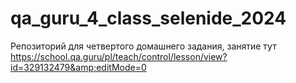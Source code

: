 # qa_guru_4_class_selenide_2024
Репозиторий для четвертого домашнего задания, занятие тут https://school.qa.guru/pl/teach/control/lesson/view?id=329132479&amp;editMode=0
